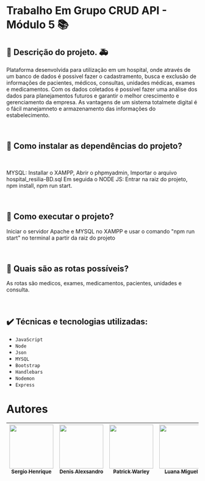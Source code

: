# Trabalho Em Grupo CRUD API - Módulo 5 📚

<h2>🏥 Descrição do projeto. 🚑</h2>
<p>Plataforma desenvolvida para utilização em um hospital, onde através de um banco de dados é possivel fazer o cadastramento, busca e exclusão de informações de pacientes, médicos, consultas, unidades médicas, exames e medicamentos. Com os dados coletados é possivel fazer uma análise dos dados para planejamentos futuros e garantir o melhor crescimento e gerenciamento da empresa. As vantagens de um sistema totalmete digital é o fácil manejamneto e armazenamento das informações do estabelecimento.</p> </br>

<h2>📍 Como instalar as dependências do projeto?</h2> </br>
<p> MYSQL: Installar o XAMPP, Abrir o phpmyadmin, Importar o arquivo hospital_resilia-BD.sql Em seguida o NODE JS: Entrar na raiz do projeto, npm install, npm run start.</p> </br>

<h2>📍 Como executar o projeto?</h2>
<p> Iniciar o servidor Apache e MYSQL no XAMPP e usar o comando "npm run start" no terminal a partir da raiz do projeto </p> </br>

<h2>📍 Quais são as rotas possíveis?</h2>
<p> As rotas são medicos, exames, medicamentos, pacientes, unidades e consulta. </p> </br>

##   ✔️ Técnicas e tecnologias utilizadas: 
- ``JavaScript``
- ``Node``
- ``Json``
- ``MYSQL``
- ``Bootstrap``
- ``Handlebars``
- ``Nodemon``
- ``Express``

# Autores

| [<img src="https://avatars.githubusercontent.com/u/114114763?v=4" width=115><br><sub>Sergio Henrique</sub>](https://github.com/Sergin03)  |  [<img src="https://avatars.githubusercontent.com/u/114114785?v=4" width=115><br><sub>Denis Alexsandro</sub>](https://github.com/denisalexsandro) |  [<img src="https://avatars.githubusercontent.com/u/8508246?v=4" width=115><br><sub>Patrick Warley</sub>](https://github.com/patrickWarley)  | [<img src="https://avatars.githubusercontent.com/u/114195998?v=4" width=115><br><sub>Luana Miguel</sub>](https://github.com/luanamiguel) | [<img src="https://avatars.githubusercontent.com/u/114114853?v=4" width=115><br><sub>Leticia Mattos</sub>](https://github.com/LeticiaMattosSilva) |[<img src="https://avatars.githubusercontent.com/u/114879829?v=4" width=115><br><sub>Angela Sales</sub>](https://github.com/angela-rsales)
| :---: | :---: | :---: | :---: | :---: | :---: |
